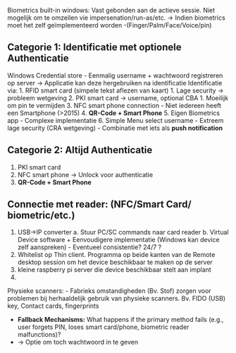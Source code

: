 
Biometrics built-in windows: Vast gebonden aan de actieve sessie. Niet mogelijk om te omzeilen vie impersenation/run-as/etc. 
-> Indien biometrics moet het zelf geïmplementeerd worden
-(Finger/Palm/Face/Voice/pin)
## Categorie 1: Identificatie met optionele Authenticatie
Windows Credential store
	- Eenmalig username + wachtwoord registreren op server
	-> Applicatie kan deze hergebruiken na identificatie
Identificatie via:
	1. RFID smart card (simpele tekst aflezen van kaart)
		1. Lage security -> probleem wetgeving
	2. PKI smart card -> username, optional CBA
		1. Moeilijk om pin te vermijden
	3. NFC smart phone connection
		- Niet iedereen heeft een Smartphone (>2015)
	4. **QR-Code + Smart Phone**
	5. Eigen Biometrics app
		- Complexe implementatie
	6. Simple Menu select username
		- Extreem lage security (CRA wetgeving)
		- Combinatie met iets als **push notification** 

## Categorie 2: Altijd Authenticatie
1. PKI smart card
2. NFC smart phone -> Unlock voor authenticatie
3. **QR-Code + Smart Phone**




## Connectie met reader: (NFC/Smart Card/ biometric/etc.)
1. USB->IP converter
	 a. Stuur PC/SC commands naar card reader
	 b. Virtual Device software
		 + Eenvoudigere implementatie (Windows kan device zelf aanspreken)
		 - Eventueel consistentie? 24/7 ?
2. Whitelist op Thin client. Programma op beide kanten van de Remote desktop session om het device beschikbaar te maken op de server
3. kleine raspberry pi server die device beschikbaar stelt aan implant
4.


Physieke scanners:
	- Fabrieks omstandigheden (Bv. Stof) zorgen voor problemen bij herhaaldelijk gebruik van physieke scanners. Bv. FIDO (USB) key, Contact cards, fingerprints



- **Fallback Mechanisms:** What happens if the primary method fails (e.g., user forgets PIN, loses smart card/phone, biometric reader malfunctions)?
- -> Optie om toch wachtwoord in te geven